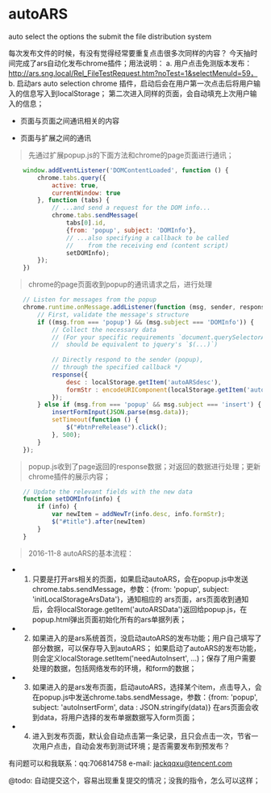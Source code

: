 autoARS
=======

auto select the options the submit the file distribution system

每次发布文件的时候，有没有觉得经常要重复点击很多次同样的内容？
今天抽时间完成了ars自动化发布chrome插件；用法说明：
        a. 用户点击免测版本发布：http://ars.sng.local/Rel_FileTestRequest.htm?noTest=1&selectMenuId=59， 
        b. 启动ars auto selection chrome 插件，启动后会在用户第一次点击后将用户输入的信息写入到localStorage；
            第二次进入同样的页面，会自动填充上次用户输入的信息；
            
            
* 页面与页面之间通讯相关的内容




* 页面与扩展之间的通讯
> 先通过扩展popup.js的下面方法和chrome的page页面进行通讯；
```javascript
    window.addEventListener('DOMContentLoaded', function () {
        chrome.tabs.query({
            active: true,
            currentWindow: true
        }, function (tabs) {
            // ...and send a request for the DOM info...
            chrome.tabs.sendMessage(
                tabs[0].id,
                {from: 'popup', subject: 'DOMInfo'},
                // ...also specifying a callback to be called
                //    from the receiving end (content script)
                setDOMInfo);
        });
    })    
```    
> chrome的page页面收到popup的通讯请求之后，进行处理
```javascript
    // Listen for messages from the popup
    chrome.runtime.onMessage.addListener(function (msg, sender, response) {
        // First, validate the message's structure
        if ((msg.from === 'popup') && (msg.subject === 'DOMInfo')) {
            // Collect the necessary data
            // (For your specific requirements `document.querySelectorAll(...)`
            //  should be equivalent to jquery's `$(...)`)
    
            // Directly respond to the sender (popup),
            // through the specified callback */
            response({
                desc : localStorage.getItem('autoARSdesc'),
                formStr : encodeURIComponent(localStorage.getItem('autoARSFormStr')),
            });
        } else if (msg.from === 'popup' && msg.subject === 'insert') {
            insertFormInput(JSON.parse(msg.data));
            setTimeout(function () {
                $("#btnPreRelease").click();
            }, 500);
        }
    });
```
> popup.js收到了page返回的response数据；对返回的数据进行处理；更新chrome插件的展示内容；
```javascript
    // Update the relevant fields with the new data
    function setDOMInfo(info) {
        if (info) {
            var newItem = addNewTr(info.desc, info.formStr);
            $("#title").after(newItem)
        }
    }
```

> 2016-11-8 autoARS的基本流程：
* 1. 只要是打开ars相关的页面，如果启动autoARS，会在popup.js中发送chrome.tabs.sendMessage，参数：{from: 'popup', subject: 'initLocalStorageArsData'}，通知相应的
        ars页面，ars页面收到通知后，会将localStorage.getItem('autoARSData')返回给popup.js，在popup.html弹出页面初始化所有的ars单据列表；
        
* 2. 如果进入的是ars系统首页，没启动autoARS的发布功能；用户自己填写了部分数据，可以保存导入到autoARS；
     如果启动了autoARS的发布功能，则会定义localStorage.setItem('needAutoInsert', ...)；保存了用户需要处理的数据，包括网络发布的环境，和form的数据；
    
* 3. 如果进入的是ars发布页面，启动autoARS，选择某个item，点击导入，会在popup.js中发送chrome.tabs.sendMessage，参数：{from: 'popup', subject: 'autoInsertForm', data : JSON.stringify(data)}
        在ars页面会收到data，将用户选择的发布单据数据写入form页面；

* 4. 进入到发布页面，默认会自动点击第一条记录，且只会点击一次，节省一次用户点击，自动会发布到测试环境；是否需要发布到预发布？


            
有问题可以和我联系：qq:706814758 e-mail: jackqqxu@tencent.com


@todo:
自动提交这个，容易出现重复提交的情况；没我的指令，怎么可以这样；